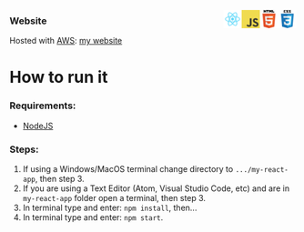 [<img align="right" alt="CSS" width="32px" src="https://raw.githubusercontent.com/github/explore/main/topics/css/css.png" />][CSS_Site]
[<img align="right" alt="HTML" width="32px" src="https://raw.githubusercontent.com/github/explore/main/topics/html/html.png"  />][HTML_Site]
[<img align="right" alt="JavaScript" width="32px" src="https://raw.githubusercontent.com/github/explore/main/topics/javascript/javascript.png" />][JavaScript_Site]
[<img align="right" alt="React" width="32px" src="https://raw.githubusercontent.com/github/explore/main/topics/react/react.png" />][React_Site]

[CSS_Site]: https://developer.mozilla.org/en-US/docs/Web/CSS
[HTML_SITE]: https://developer.mozilla.org/en-US/docs/Web/HTML
[JavaScript_Site]: https://developer.mozilla.org/en-US/docs/Web/JavaScript
[React_Site]: https://reactjs.org/

### Website

Hosted with [AWS](https://aws.amazon.com/): [my website](https://main.d2oe5b26t2mvhm.amplifyapp.com/)


# How to run it
### Requirements:
* [NodeJS](https://nodejs.org/)

### Steps:
1. If using a Windows/MacOS terminal change directory to ``.../my-react-app``, then step 3.
2. If you are using a Text Editor (Atom, Visual Studio Code, etc) and are in ``my-react-app`` folder open a terminal, then step 3.
3. In terminal type and enter: ``npm install``, then...
4. In terminal type and enter: ``npm start``.
